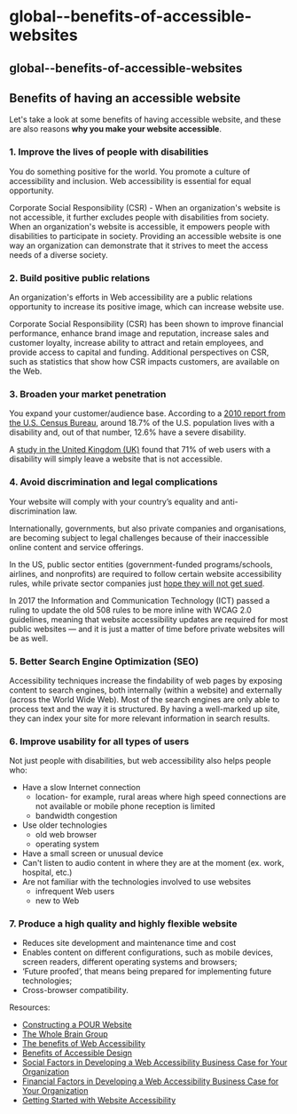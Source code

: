 # global--benefits-of-accessible-websites

## global--benefits-of-accessible-websites

## Benefits of having an accessible website

Let's take a look at some benefits of having accessible website, and these are also reasons **why you make your website accessible**.

### 1. Improve the lives of people with disabilities

You do something positive for the world. You promote a culture of accessibility and inclusion. Web accessibility is essential for equal opportunity.

Corporate Social Responsibility \(CSR\) - When an organization's website is not accessible, it further excludes people with disabilities from society. When an organization's website is accessible, it empowers people with disabilities to participate in society. Providing an accessible website is one way an organization can demonstrate that it strives to meet the access needs of a diverse society.

### 2. Build positive public relations

An organization's efforts in Web accessibility are a public relations opportunity to increase its positive image, which can increase website use.

Corporate Social Responsibility \(CSR\) has been shown to improve financial performance, enhance brand image and reputation, increase sales and customer loyalty, increase ability to attract and retain employees, and provide access to capital and funding. Additional perspectives on CSR, such as statistics that show how CSR impacts customers, are available on the Web.

### 3. Broaden your market penetration

You expand your customer/audience base. According to a [2010 report from the U.S. Census Bureau](https://www.census.gov/content/dam/Census/library/publications/2012/demo/p70-131.pdf), around 18.7% of the U.S. population lives with a disability and, out of that number, 12.6% have a severe disability.

A [study in the United Kingdom \(UK\)](https://disability-smart.com/2017/01/10/is-there-really-a-business-case-for-website-accessibility/) found that 71% of web users with a disability will simply leave a website that is not accessible.

### 4. Avoid discrimination and legal complications

Your website will comply with your country’s equality and anti-discrimination law.

Internationally, governments, but also private companies and organisations, are becoming subject to legal challenges because of their inaccessible online content and service offerings.

In the US, public sector entities \(government-funded programs/schools, airlines, and nonprofits\) are required to follow certain website accessibility rules, while private sector companies just [hope they will not get sued](https://insight.cryptzone.com/accessibility/6-web-accessibility-takeaways-winn-dixie-accessibility-decision/).

In 2017 the Information and Communication Technology \(ICT\) passed a ruling to update the old 508 rules to be more inline with WCAG 2.0 guidelines, meaning that website accessibility updates are required for most public websites — and it is just a matter of time before private websites will be as well.

### 5. Better Search Engine Optimization \(SEO\)

Accessibility techniques increase the findability of web pages by exposing content to search engines, both internally \(within a website\) and externally \(across the World Wide Web\). Most of the search engines are only able to process text and the way it is structured. By having a well-marked up site, they can index your site for more relevant information in search results.

### 6. Improve usability for all types of users

Not just people with disabilities, but web accessibility also helps people who:

* Have a slow Internet connection
  * location- for example, rural areas where high speed connections are not available or mobile phone reception is limited
  * bandwidth congestion
* Use older technologies
  * old web browser
  * operating system
* Have a small screen or unusual device
* Can't listen to audio content in where they are at the moment \(ex. work, hospital, etc.\)
* Are not familiar with the technologies involved to use websites
  * infrequent Web users
  * new to Web

### 7. Produce a high quality and highly flexible website

* Reduces site development and maintenance time and cost
* Enables content on different configurations, such as mobile devices, screen readers, different operating systems and browsers;
* ‘Future proofed’, that means being prepared for implementing future technologies;
* Cross-browser compatibility.

Resources:

* [Constructing a POUR Website](https://webaim.org/articles/pour/)
* [The Whole Brain Group](http://blog.thewholebraingroup.com/5-benefits-accessible-website)
* [The benefits of Web Accessibility](http://www.accessibletemplate.com/about-accessibility/the-benefits-of-web-accessibility)
* [Benefits of Accessible Design](https://digital.gov/2017/05/09/benefits-of-accessible-design/)
* [Social Factors in Developing a Web Accessibility Business Case for Your Organization](https://www.w3.org/WAI/bcase/soc)
* [Financial Factors in Developing a Web Accessibility Business Case for Your Organization](https://www.w3.org/WAI/bcase/fin.html)
* [Getting Started with Website Accessibility](https://medium.com/statuscode/getting-started-with-website-accessibility-5586c7febc92)

